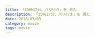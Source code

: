 ```yaml
---
title: 「15時17分、パリ行き」を 見た
description: 「15時17分、パリ行き」を 見た
date: 2018/03/03
category: movie
tags: movie
---
```


